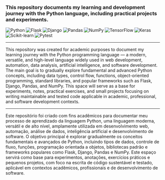 ### This repository documents my learning and development journey with the Python language, including practical projects and experiments.

![Python](https://img.shields.io/badge/python-0d1117?style=for-the-badge&logo=python&logoColor=25fafe)
![Flask](https://img.shields.io/badge/flask-0d1117?style=for-the-badge&logo=flask&logoColor=25fafe)
![Django](https://img.shields.io/badge/django-0d1117?style=for-the-badge&logo=django&logoColor=25fafe)
![Pandas](https://img.shields.io/badge/pandas-0d1117?style=for-the-badge&logo=pandas&logoColor=25fafe)
![NumPy](https://img.shields.io/badge/numpy-0d1117?style=for-the-badge&logo=numpy&logoColor=25fafe)
![TensorFlow](https://img.shields.io/badge/tensorflow-0d1117?style=for-the-badge&logo=tensorflow&logoColor=25fafe)
![Keras](https://img.shields.io/badge/keras-0d1117?style=for-the-badge&logo=keras&logoColor=25fafe)
![Scikit-learn](https://img.shields.io/badge/scikit--learn-0d1117?style=for-the-badge&logo=scikit-learn&logoColor=25fafe)
![Pytest](https://img.shields.io/badge/pytest-0d1117?style=for-the-badge&logo=pytest&logoColor=25fafe)

----

This repository was created for academic purposes to document my learning journey with the Python programming language — a modern, versatile, and high-level language widely used in web development, automation, data analysis, artificial intelligence, and software development. The main goal is to gradually explore fundamental and advanced Python concepts, including data types, control flow, functions, object-oriented programming, standard libraries, and popular frameworks such as Flask, Django, Pandas, and NumPy. This space will serve as a base for experiments, notes, practical exercises, and small projects focusing on writing maintainable and tested code applicable in academic, professional, and software development contexts.

----

Este repositório foi criado com fins acadêmicos para documentar meu processo de aprendizado da linguagem Python, uma linguagem moderna, versátil e de alto nível, amplamente utilizada em desenvolvimento web, automação, análise de dados, inteligência artificial e desenvolvimento de software. O objetivo principal é explorar gradualmente os conceitos fundamentais e avançados de Python, incluindo tipos de dados, controle de fluxo, funções, programação orientada a objetos, bibliotecas padrão e frameworks populares como Flask, Django, Pandas e NumPy. Este espaço servirá como base para experimentos, anotações, exercícios práticos e pequenos projetos, com foco na escrita de código sustentável e testado, aplicável em contextos acadêmicos, profissionais e de desenvolvimento de software.
